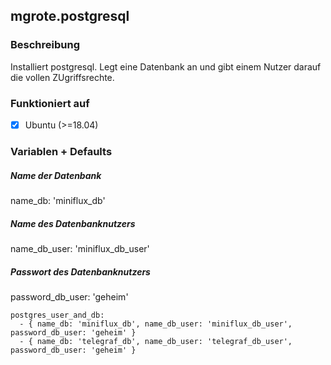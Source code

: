 ## mgrote.postgresql

### Beschreibung
Installiert postgresql.
Legt eine Datenbank an und gibt einem Nutzer darauf die vollen ZUgriffsrechte.

### Funktioniert auf
- [x] Ubuntu (>=18.04)

### Variablen + Defaults
##### Name der Datenbank
name_db: 'miniflux_db'
##### Name des Datenbanknutzers
name_db_user: 'miniflux_db_user'
##### Passwort des Datenbanknutzers
password_db_user: 'geheim'

```
postgres_user_and_db:
  - { name_db: 'miniflux_db', name_db_user: 'miniflux_db_user', password_db_user: 'geheim' }
  - { name_db: 'telegraf_db', name_db_user: 'telegraf_db_user', password_db_user: 'geheim' }
```
